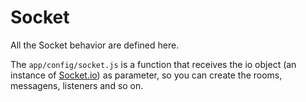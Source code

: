 # Socket

All the Socket behavior are defined here.

The `app/config/socket.js` is a function that receives the io object (an instance of [Socket.io](http://socket.io/)) as parameter, so you can create the rooms, messagens, listeners and so on.